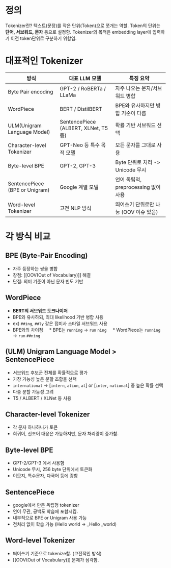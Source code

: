 # 정의

Tokenizer란?
텍스트(문장)를 작은 단위(Token)으로 쪼개는 역할.
Token의 단위는 **단어, 서브워드, 문자** 등으로 설정함.
Tokenizer의 목적은
embedding layer에 입력하기 이전 token단위로 구분하기 위함임.


# 대표적인 Tokenizer

| 방식                             | 대표 LLM 모델                           | 특징 요약                       |
| ------------------------------ | ----------------------------------- | --------------------------- |
| Byte Pair encoding             | GPT-2 / RoBERTa / LLaMa             | 자주 나오는 문자/서브워드 병합           |
| WordPiece                      | BERT / DistilBERT                   | BPE와 유사하지만 병합 기준이 다름        |
| ULM(Unigram Language Model)    | SentencePiece (ALBERT, XLNet, T5 등) | 확률 기반 서브워드 선택               |
| Character-level Tokenizer      | GPT-Neo 등 특수 목적 모델                  | 모든 문자를 그대로 사용               |
| Byte-level BPE                 | GPT-2, GPT-3                        | Byte 단위로 처리 -> Unicode 무시   |
| SentencePiece (BPE or Unigram) | Google 계열 모델                        | 언어 독립적, preprocessing 없이 사용 |
| Word-level Tokenizer           | 고전 NLP 방식                           | 띄어쓰기 단위로만 나눔 (OOV 이슈 있음)    |


# 각 방식 비교

## BPE (Byte-Pair Encoding)
* 자주 등장하는 쌍을 병합
* 장점: [[OOV(Out of Vocabulary)]] 해결
* 단점: 의미 기준이 아닌 문자 빈도 기반


## WordPiece
* **BERT의 서브워드 토크나이저**
* BPE와 유사하되, 최대 likelihood 기반 병합 사용
* ex) `##ing`, `##ly` 같은 접미사 스타일 서브워드 사용
* BPE와의 차이점
    * BPE는 `running` → `run` `ning`
    * WordPiece는 `running` → `run` `##ning`

  
## (ULM) Unigram Language Model > SentencePiece
* 서브워드 후보군 전체를 확률적으로 평가
* 가장 가능성 높은 분할 조합을 선택
* `international` -> [`intern`, `ation`, `al`] or [`inter`, `national`] 중 높은 확률 선택
* 다중 분할 가능성 고려
* T5 / ALBERT / XLNet 등 사용


## Character-level Tokenizer
* 각 문자 하나하나가 토큰
* 희귀어, 신조어 대응은 가능하지만, 문자 처리량이 증가함.

  
## Byte-level BPE
* GPT-2/GPT-3 에서 사용함
* Unicode 무시, 256 byte 단위에서 토큰화
* 이모지, 특수문자, 다국어 등에 강함


## SentencePiece
* google에서 만든 독립형 tokenizer
* 언어 무관, 공백도 학습에 포함시킴.
* 내부적으로 BPE or Unigram 사용 가능
* 전처리 없이 학습 가능 (Hello world → _Hello _world)


## Word-level Tokenizer
* 띄어쓰기 기준으로 tokenize함. (고전적인 방식)
* [[OOV(Out of Vocabulary)]] 문제가 심각함.

